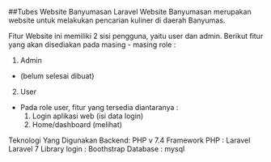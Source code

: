 ##Tubes
Website Banyumasan Laravel
Website Banyumasan merupakan website untuk melakukan pencarian kuliner di daerah Banyumas. 

Fitur
Website ini memiliki 2 sisi pengguna, yaitu user dan admin. Berikut fitur yang akan disediakan pada masing - masing role : 
1. Admin
- (belum selesai dibuat)

2. User 
- Pada role user, fitur yang tersedia diantaranya : 
  1. Login aplikasi web (isi data login)
  2. Home/dashboard (melihat)

Teknologi Yang Digunakan
Backend: PHP v 7.4
Framework PHP : Laravel Laravel 7
Library login : Boothstrap 
Database : mysql
